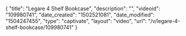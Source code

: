 {
    "title": "Legare 4 Shelf Bookcase",
    "description": "",
    "videoid": "109980741",
    "date_created": "1502521081",
    "date_modified": "1504247455",
    "type": "captivate",
    "layout": "video",
    "url": "\/v\/legare-4-shelf-bookcase\/109980741"
}